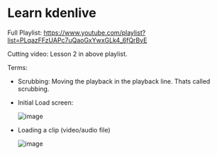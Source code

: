 # Learn kdenlive

Full Playlist: https://www.youtube.com/playlist?list=PLqazFFzUAPc7uQaoGxYwxGLk4_6fQrBvE

Cutting video: Lesson 2 in above playlist.

Terms:
- Scrubbing: Moving the playback in the playback line. Thats called scrubbing.

- Initial Load screen:

  ![image](https://user-images.githubusercontent.com/31458531/206194015-5f0e7a52-25ff-455a-b3d7-8fee1f585a67.png)

- Loading a clip (video/audio file)

  ![image](https://user-images.githubusercontent.com/31458531/206197951-37bf9e9c-8a0d-4787-a772-9b659ae2c9d6.png) 
